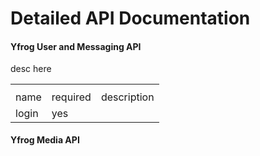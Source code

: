 Detailed API Documentation
===

#### Yfrog User and Messaging API 

<table>
<th><tr><td>name</td><td>required</td><td>description</td></tr></th>
<tr><td>login</td><td>yes</td><tr>desc here</td></tr>
</table>

#### Yfrog Media API 
